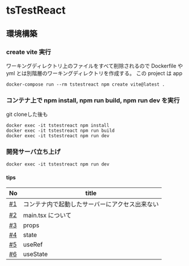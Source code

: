 # tsTestReact

## 環境構築

### create vite 実行

ワーキングディレクトリ上のファイルをすべて削除されるので Dockerfile や yml とは別階層のワーキングディレクトリを作成する。
この project は app

```
docker-compose run --rm tstestreact npm create vite@latest .
```

### コンテナ上で npm install, npm run build, npm run dev を実行
git cloneした後も
```
docker exec -it tstestreact npm install
docker exec -it tstestreact npm run build
docker exec -it tstestreact npm run dev
```

### 開発サーバ立ち上げ

```
docker exec -it tstestreact npm run dev
```

#### tips

| No                                                       | title                                          |
| -------------------------------------------------------- | ---------------------------------------------- |
| [#1](https://github.com/cossack910/tsTestReact/issues/1) | コンテナ内で起動したサーバーにアクセス出来ない |
| [#2](https://github.com/cossack910/tsTestReact/issues/2) | main.tsx について                              |
| [#3](https://github.com/cossack910/tsTestReact/issues/3) | props                                          |
| [#4](https://github.com/cossack910/tsTestReact/issues/4) | state                                          |
| [#5](https://github.com/cossack910/tsTestReact/issues/5) | useRef                                         |
| [#6](https://github.com/cossack910/tsTestReact/issues/6) | useState                                       |
